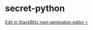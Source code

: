 # secret-python

[Edit in StackBlitz next generation editor ⚡️](https://stackblitz.com/~/github.com/d-lino/secret-python)